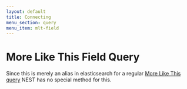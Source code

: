 ```yaml
---
layout: default
title: Connecting
menu_section: query
menu_item: mlt-field
---
```



# More Like This Field Query

Since this is merely an alias in elasticsearch for a regular [More Like This query]({{root}}/query/mlt.html)  NEST has no special method for this.

